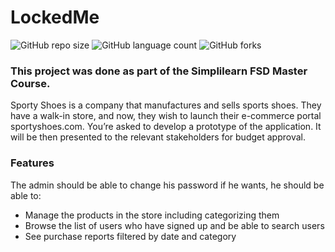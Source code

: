 # LockedMe

![GitHub repo size](https://img.shields.io/github/repo-size/laiszig/sporty_shoes?style=for-the-badge)
![GitHub language count](https://img.shields.io/github/languages/count/laiszig/sporty_shoes?style=for-the-badge)
![GitHub forks](https://img.shields.io/github/forks/laiszig/sporty_shoes?style=for-the-badge)

### This project was done as part of the Simplilearn FSD Master Course.

Sporty Shoes is a company that manufactures and sells sports shoes. 
They have a walk-in store, and now, they wish to launch their e-commerce portal sportyshoes.com.
You’re asked to develop a prototype of the application. 
It will be then presented to the relevant stakeholders for budget approval.

### Features 
The admin should be able to change his password if he wants, he should be able to:
  * Manage the products in the store including categorizing them
  * Browse the list of users who have signed up and be able to search users
  * See purchase reports filtered by date and category




